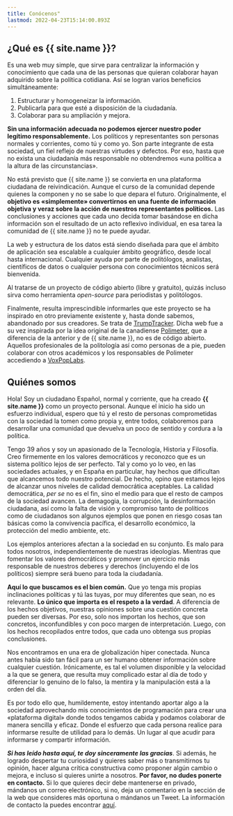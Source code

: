 ```yaml
---
title: Conócenos"
lastmod: 2022-04-23T15:14:00.893Z
---
```


## ¿Qué es {{ site.name }}?

Es una web muy simple, que sirve para centralizar la información y conocimiento que cada una de las personas que quieran colaborar hayan adquirido sobre la política cotidiana. Así se logran varios beneficios simultáneamente:
1. Estructurar y homogeneizar la información.
1. Publicarla para que esté a disposición de la ciudadanía.
1. Colaborar para su ampliación y mejora.

**Sin una información adecuada no podemos ejercer nuestro poder legítimo responsablemente.** Los políticos y representantes son personas normales y corrientes, como tú y como yo. Son parte integrante de esta sociedad, un fiel reflejo de nuestras virtudes y defectos. Por eso, hasta que no exista una ciudadanía más responsable no obtendremos «una política a la altura de las circunstancias».

No está previsto que {{ site.name }} se convierta en una plataforma ciudadana de reivindicación. Aunque el curso de la comunidad depende quienes la componen y no se sabe lo que depara el futuro. Originalmente, el **objetivo es «simplemente» convertirnos en una fuente de información objetiva y veraz sobre la acción de nuestros representantes políticos.** Las conclusiones y acciones que cada uno decida tomar basándose en dicha información son el resultado de un acto reflexivo individual, en esa tarea la comunidad de {{ site.name }} no te puede ayudar.

La web y estructura de los datos está siendo diseñada para que el ámbito de aplicación sea escalable a cualquier ámbito geográfico, desde local hasta internacional. Cualquier ayuda por parte de politólogos, analistas, científicos de datos o cualquier persona con conocimientos técnicos será bienvenida.

Al tratarse de un proyecto de código abierto (libre y gratuito), quizás incluso sirva como herramienta *open-source* para periodistas y politólogos.

Finalmente, resulta imprescindible informarles que este proyecto se ha inspirado en otro previamente existente y, hasta donde sabemos, abandonado por sus creadores. Se trata de [TrumpTracker](http://trumptracker.github.io/). Dicha web fue a su vez inspirada por la idea original de la canadiense [Polimeter](https://www.polimeter.org/en), que a diferencia de la anterior y de {{ site.name }}, no es de código abierto. Aquellos profesionales de la politología así como personas de a pie, pueden colaborar con otros académicos y los responsables de Polimeter accediendo a [VoxPopLabs](https://signup.voxpoplabs.com/).

## Quiénes somos

Hola! Soy un ciudadano Español, normal y corriente, que ha creado **{{ site.name }}** como un proyecto personal. Aunque el inicio ha sido un esfuerzo individual, espero que tú y el resto de personas comprometidas con la sociedad la tomen como propia y, entre todos, colaboremos para desarrollar una comunidad que devuelva un poco de sentido y cordura a la política.

Tengo 39 años y soy un apasionado de la Tecnología, Historia y Filosofía. Creo firmemente en los valores democráticos y reconozco que es un sistema político lejos de ser perfecto. Tal y como yo lo veo, en las sociedades actuales, y en España en particular, hay hechos que dificultan que alcancemos todo nuestro potencial. De hecho, opino que estamos lejos de alcanzar unos niveles de calidad democrática aceptables. La calidad democrática, *per se* no es el fin, sino el medio para que el resto de campos de la sociedad avancen. La demagogia, la corrupción, la desinformación ciudadana, así como la falta de visión y compromiso tanto de políticos como de ciudadanos son algunos ejemplos que ponen en riesgo cosas tan básicas como la convivencia pacífica, el desarrollo económico, la protección del medio ambiente, etc.

Los ejemplos anteriores afectan a la sociedad en su conjunto. Es malo para todos nosotros, independientemente de nuestras ideologías. Mientras que fomentar los valores democráticos y promover un ejercicio más responsable de nuestros deberes y derechos (incluyendo el de los políticos) siempre será bueno para toda la ciudadanía. 

**Aquí lo que buscamos es el bien común.** Que yo tenga mis propias inclinaciones políticas y tú las tuyas, por muy diferentes que sean, no es relevante. **Lo único que importa es el respeto a la verdad**. A diferencia de los hechos objetivos, nuestras opiniones sobre una cuestión concreta pueden ser diversas. Por eso, solo nos importan los hechos, que son concretos, inconfundibles y con poco margen de interpretación. Luego, con los hechos recopilados entre todos, que cada uno obtenga sus propias conclusiones.

Nos encontramos en una era de globalización hiper conectada. Nunca antes había sido tan fácil para un ser humano obtener información sobre cualquier cuestión. Irónicamente, es tal el volumen disponible y la velocidad a la que se genera, que resulta muy complicado estar al día de todo y diferenciar lo genuino de lo falso, la mentira y la manipulación está a la orden del día.

Es por todo ello que, humildemente, estoy intentando aportar algo a la sociedad aprovechando mis conocimientos de programación para crear una «plataforma digital» donde todos tengamos cabida y podamos colaborar de manera sencilla y eficaz. Donde el esfuerzo que cada persona realice para informarse resulte de utilidad para lo demás. Un lugar al que acudir para informarse y compartir información.

_**Si has leído hasta aquí, te doy sinceramente las gracias**_. Si además, he logrado despertar tu curiosidad y quieres saber más o transmitirnos tu opinión, hacer alguna crítica constructiva como proponer algún cambio o mejora, e incluso si quieres unirte a nosotros. **Por favor, no dudes ponerte en contacto.** Si lo que quieres decir debe mantenerse en privado, mándanos un correo electrónico, si no, deja un comentario en la sección de la web que consideres más oportuna o mándanos un Tweet. La información de contacto la puedes encontrar [aquí](/contacto).